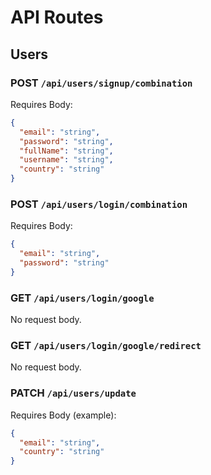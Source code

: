 # API Routes

## Users

### POST `/api/users/signup/combination`
Requires Body:
```json
{
  "email": "string",
  "password": "string",
  "fullName": "string",
  "username": "string",
  "country": "string"
}
```

### POST `/api/users/login/combination`
Requires Body:
```json
{
  "email": "string",
  "password": "string"
}
```

### GET `/api/users/login/google`
No request body.

### GET `/api/users/login/google/redirect`
No request body.

### PATCH `/api/users/update`
Requires Body (example):
```json
{
  "email": "string",
  "country": "string"
}
```
